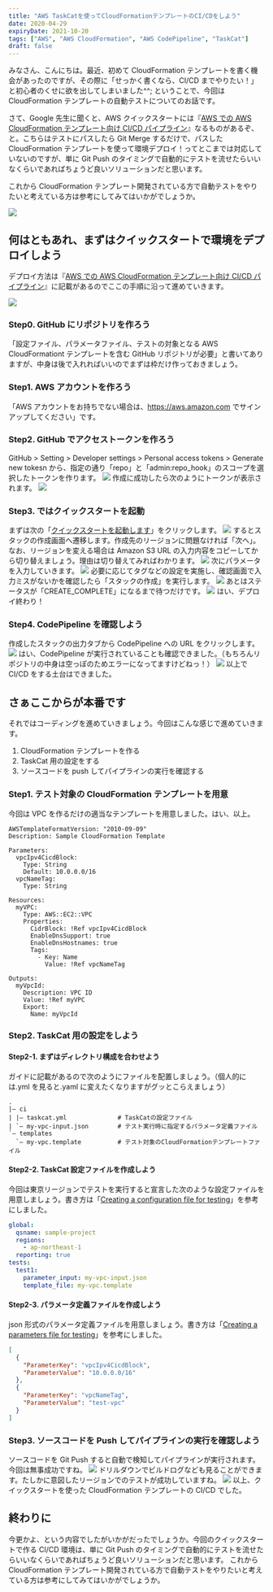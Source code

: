 ```yaml
---
title: "AWS TaskCatを使ってCloudFormationテンプレートのCI/CDをしよう"
date: 2020-04-29
expiryDate: 2021-10-20
tags: ["AWS", "AWS CloudFormation", "AWS CodePipeline", "TaskCat"]
draft: false
---
```


みなさん、こんにちは。最近、初めて CloudFormation テンプレートを書く機会があったのですが、その際に「せっかく書くなら、CI/CD までやりたい！」と初心者のくせに欲を出してしまいました^^; ということで、今回は CloudFormation テンプレートの自動テストについてのお話です。

さて、Google 先生に聞くと、AWS クイックスタートには『[AWS での AWS CloudFormation テンプレート向け CI/CD パイプライン]』なるものがあるぞ、と。こちらはテストにパスしたら Git Merge するだけで、パスした CloudFormation テンプレートを使って環境デプロイ！ってとこまでは対応していないのですが、単に Git Push のタイミングで自動的にテストを流せたらいいなくらいであればちょうど良いソリューションだと思います。

これから CloudFormation テンプレート開発されている方で自動テストをやりたいと考えている方は参考にしてみてはいかがでしょうか。

![](images/cicd-pipeline.png)

## 何はともあれ、まずはクイックスタートで環境をデプロイしよう

デプロイ方法は『[AWS での AWS CloudFormation テンプレート向け CI/CD パイプライン]』に記載があるのでここの手順に沿って進めていきます。

![](images/how2deploy.jpg)

### Step0. GitHub にリポジトリを作ろう

「設定ファイル、パラメータファイル、テストの対象となる AWS CloudFormationt テンプレートを含む GitHub リポジトリが必要」と書いてありますが、中身は後で入れればいいのでまずは枠だけ作っておきましょう。

### Step1. AWS アカウントを作ろう

「AWS アカウントをお持ちでない場合は、https://aws.amazon.com でサインアップしてください」です。

### Step2. GitHub でアクセストークンを作ろう

GitHub > Setting > Developer settings > Personal access tokens > Generate new tokesn から、指定の通り「repo」と「admin:repo_hook」のスコープを選択したトークンを作ります。
![](images/github-token1.jpg)
作成に成功したら次のようにトークンが表示されます。
![](images/github-token2.jpg)

### Step3. ではクイックスタートを起動

まずは次の「[クイックスタートを起動します]」をクリックします。
![](images/how2deploy1.jpg)
するとスタックの作成画面へ遷移します。作成先のリージョンに問題なければ「次へ」。
なお、リージョンを変える場合は Amazon S3 URL の入力内容をコピーしてから切り替えましょう。理由は切り替えてみればわかります。
![](images/select-template.jpg)
次にパラメータを入力していきます。
![](images/stack-detail.jpg)
必要に応じてタグなどの設定を実施し、確認画面で入力ミスがないかを確認したら「スタックの作成」を実行します。
![](images/stack-review.jpg)
あとはステータスが「CREATE_COMPLETE」になるまで待つだけです。
![](images/stack-create-complete.jpg)
はい、デプロイ終わり！

### Step4. CodePipeline を確認しよう

作成したスタックの出力タブから CodePipeline への URL をクリックします。
![](images/stack-output.jpg)
はい、CodePipeline が実行されていることも確認できました。（もちろんリポジトリの中身は空っぽのためエラーになってますけどねっ！）
![](images/codepipeline1.jpg)
以上で CI/CD をする土台はできました。

## さぁここからが本番です

それではコーディングを進めていきましょう。今回はこんな感じで進めていきます。

1. CloudFormation テンプレートを作る
2. TaskCat 用の設定をする
3. ソースコードを push してパイプラインの実行を確認する

### Step1. テスト対象の CloudFormation テンプレートを用意

今回は VPC を作るだけの適当なテンプレートを用意しました。はい、以上。

```yaml:my-vpc.template
AWSTemplateFormatVersion: "2010-09-09"
Description: Sample CloudFormation Template

Parameters:
  vpcIpv4CicdBlock:
    Type: String
    Default: 10.0.0.0/16
  vpcNameTag:
    Type: String

Resources:
  myVPC:
    Type: AWS::EC2::VPC
    Properties:
      CidrBlock: !Ref vpcIpv4CicdBlock
      EnableDnsSupport: true
      EnableDnsHostnames: true
      Tags:
        - Key: Name
          Value: !Ref vpcNameTag

Outputs:
  myVpcId:
    Description: VPC ID
    Value: !Ref myVPC
    Export:
      Name: myVpcId
```

### Step2. TaskCat 用の設定をしよう

#### Step2-1. まずはディレクトリ構成を合わせよう

ガイドに記載があるので次のようにファイルを配置しましょう。（個人的には.yml を見ると.yaml に変えたくなりますがグッとこらえましょう）

```txt:ディレクトリ構成
.
|– ci
| |– taskcat.yml              # TaskCatの設定ファイル
| `– my-vpc-input.json        # テスト実行時に指定するパラメータ定義ファイル
`– templates
  `– my-vpc.template          # テスト対象のCloudFormationテンプレートファイル
```

#### Step2-2. TaskCat 設定ファイルを作成しよう

今回は東京リージョンでテストを実行すると宣言した次のような設定ファイルを用意しましょう。書き方は「[Creating a configuration file for testing]」を参考にしました。

```yaml:taskcat.yml
global:
  qsname: sample-project
  regions:
    - ap-northeast-1
  reporting: true
tests:
  test1:
    parameter_input: my-vpc-input.json
    template_file: my-vpc.template
```

#### Step2-3. パラメータ定義ファイルを作成しよう

json 形式のパラメータ定義ファイルを用意しましょう。書き方は「[Creating a parameters file for testing]」を参考にしました。

```json:my-vpc-input.json
[
  {
    "ParameterKey": "vpcIpv4CicdBlock",
    "ParameterValue": "10.0.0.0/16"
  },
  {
    "ParameterKey": "vpcNameTag",
    "ParameterValue": "test-vpc"
  }
]
```

### Step3. ソースコードを Push してパイプラインの実行を確認しよう

ソースコードを Git Push すると自動で検知してパイプラインが実行されます。今回は無事成功ですね。
![](images/codepipeline2.jpg)
ドリルダウンでビルドログなども見ることができます。たしかに意図したリージョンでのテストが成功していますね。
![](images/codebuild.jpg)
以上、クイックスタートを使った CloudFormation テンプレートの CI/CD でした。

## 終わりに

今更かよ、という内容でしたがいかがだったでしょうか。今回のクイックスタートで作る CI/CD 環境は、単に Git Push のタイミングで自動的にテストを流せたらいいなくらいであればちょうど良いソリューションだと思います。
これから CloudFormation テンプレート開発されている方で自動テストをやりたいと考えている方は参考にしてみてはいかがでしょうか。

[aws での aws cloudformation テンプレート向け ci/cd パイプライン]: https://aws.amazon.com/jp/quickstart/architecture/cicd-taskcat/
[ci/cd with taskcat quick start guide]: https://docs.aws.amazon.com/quickstart/latest/cicd-taskcat/welcome.html
[aws-quickstart/quickstart-taskcat-ci]: https://github.com/aws-quickstart/quickstart-taskcat-ci
[クイックスタートを起動します]: https://fwd.aws/RKbgm
[ci/cd with taskcat quick start tester's guide]: https://aws-quickstart.github.io/testing.html
[creating a configuration file for testing]: https://aws-quickstart.github.io/input-files.html#config-file
[creating a parameters file for testing]: https://aws-quickstart.github.io/input-files.html#parm-file

